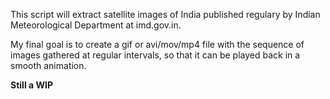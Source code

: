 This script will extract satellite images of India published regulary by Indian Meteorological Department at imd.gov.in.

My final goal is to create a gif or avi/mov/mp4 file with the sequence of images gathered at regular intervals, so that it can be played back in a smooth animation.

**Still a WIP**